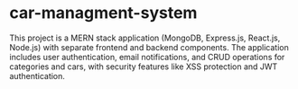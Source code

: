 # car-managment-system
This project is a MERN stack application (MongoDB, Express.js, React.js, Node.js) with separate frontend and backend components. The application includes user authentication, email notifications, and CRUD operations for categories and cars, with security features like XSS protection and JWT authentication.
